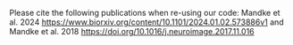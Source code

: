 Please cite the following publications when re-using our code: Mandke et al. 2024 https://www.biorxiv.org/content/10.1101/2024.01.02.573886v1 and Mandke et al. 2018 https://doi.org/10.1016/j.neuroimage.2017.11.016
